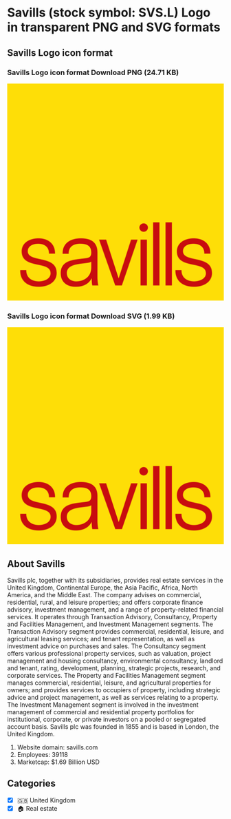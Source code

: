 # Savills (stock symbol: SVS.L) Logo in transparent PNG and SVG formats

## Savills Logo icon format

### Savills Logo icon format Download PNG (24.71 KB)

![Savills Logo icon format Download PNG (24.71 KB)](/img/orig/SVS.L-66cae3c8.png)

### Savills Logo icon format Download SVG (1.99 KB)

![Savills Logo icon format Download SVG (1.99 KB)](/img/orig/SVS.L-da747c48.svg)

## About Savills

Savills plc, together with its subsidiaries, provides real estate services in the United Kingdom, Continental Europe, the Asia Pacific, Africa, North America, and the Middle East. The company advises on commercial, residential, rural, and leisure properties; and offers corporate finance advisory, investment management, and a range of property-related financial services. It operates through Transaction Advisory, Consultancy, Property and Facilities Management, and Investment Management segments. The Transaction Advisory segment provides commercial, residential, leisure, and agricultural leasing services; and tenant representation, as well as investment advice on purchases and sales. The Consultancy segment offers various professional property services, such as valuation, project management and housing consultancy, environmental consultancy, landlord and tenant, rating, development, planning, strategic projects, research, and corporate services. The Property and Facilities Management segment manages commercial, residential, leisure, and agricultural properties for owners; and provides services to occupiers of property, including strategic advice and project management, as well as services relating to a property. The Investment Management segment is involved in the investment management of commercial and residential property portfolios for institutional, corporate, or private investors on a pooled or segregated account basis. Savills plc was founded in 1855 and is based in London, the United Kingdom.

1. Website domain: savills.com
2. Employees: 39118
3. Marketcap: $1.69 Billion USD


## Categories
- [x] 🇬🇧 United Kingdom
- [x] 🏠 Real estate
